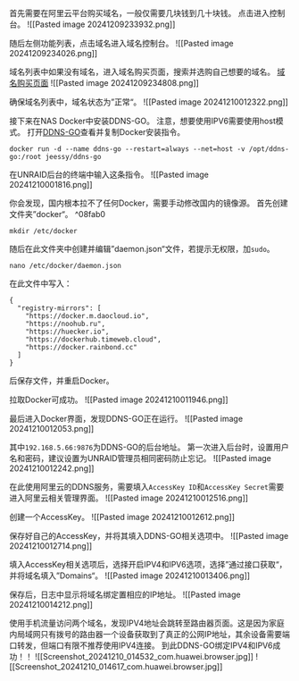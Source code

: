 首先需要在阿里云平台购买域名，一般仅需要几块钱到几十块钱。
点击进入控制台。
![[Pasted image 20241209233932.png]]

随后左侧功能列表，点击域名进入域名控制台。
![[Pasted image 20241209234026.png]]

域名列表中如果没有域名，进入域名购买页面，搜索并选购自己想要的域名。
[域名购买页面](wanwang.aliyun.com)
![[Pasted image 20241209234808.png]]


确保域名列表中，域名状态为”正常“。
![[Pasted image 20241210012322.png]]

接下来在NAS Docker中安装DDNS-GO。
注意，想要使用IPV6需要使用host模式。
打开[DDNS-GO](https://github.com/jeessy2/ddns-go)查看并复制Docker安装指令。
```
docker run -d --name ddns-go --restart=always --net=host -v /opt/ddns-go:/root jeessy/ddns-go
```

在UNRAID后台的终端中输入这条指令。
![[Pasted image 20241210001816.png]]

你会发现，国内根本拉不了任何Docker，需要手动修改国内的镜像源。
首先创建文件夹”docker“。 ^08fab0
```
mkdir /etc/docker
```
随后在此文件夹中创建并编辑”daemon.json“文件，若提示无权限，加`sudo`。
```
nano /etc/docker/daemon.json
```
在此文件中写入：
```
{
  "registry-mirrors": [
    "https://docker.m.daocloud.io",
    "https://noohub.ru",
    "https://huecker.io",
    "https://dockerhub.timeweb.cloud",
    "https://docker.rainbond.cc"
  ]
}
```
后保存文件，并重启Docker。

拉取Docker可成功。
![[Pasted image 20241210011946.png]]

最后进入Docker界面，发现DDNS-GO正在运行。
![[Pasted image 20241210012053.png]]

其中`192.168.5.66:9876`为DDNS-GO的后台地址。
第一次进入后台时，设置用户名和密码，建议设置为UNRAID管理员相同密码防止忘记。
![[Pasted image 20241210012242.png]]

在此使用阿里云的DDNS服务，需要填入`AccessKey ID`和`AccessKey Secret`需要进入阿里云相关管理界面。
![[Pasted image 20241210012516.png]]

创建一个AccessKey。
![[Pasted image 20241210012612.png]]

保存好自己的AccessKey，并将其填入DDNS-GO相关选项中。
![[Pasted image 20241210012714.png]]

填入AccessKey相关选项后，选择开启IPV4和IPV6选项，选择”通过接口获取“，并将域名填入”Domains“。
![[Pasted image 20241210013406.png]]

保存后，日志中显示将域名绑定置相应的IP地址。
![[Pasted image 20241210014212.png]]

使用手机流量访问两个域名，发现IPV4地址会跳转至路由器页面。这是因为家庭内局域网只有拨号的路由器一个设备获取到了真正的公网IP地址，其余设备需要端口转发，但端口有限不推荐使用IPV4连接。
到此DDNS-GO绑定IPV4和IPV6成功！！
![[Screenshot_20241210_014532_com.huawei.browser.jpg]]
![[Screenshot_20241210_014617_com.huawei.browser.jpg]]